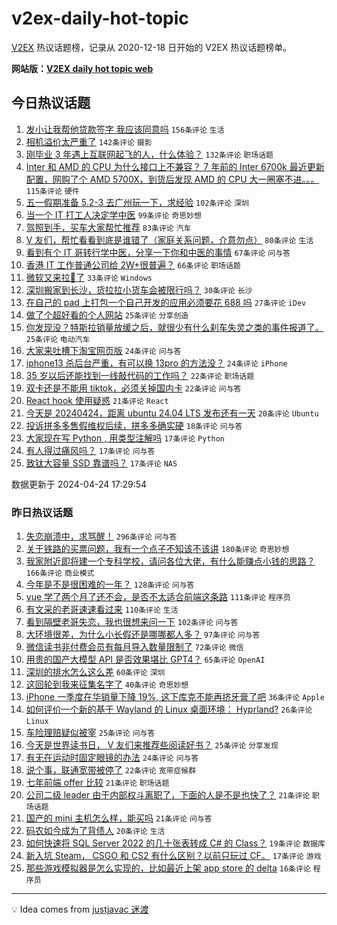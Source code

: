 # v2ex-daily-hot-topic

[V2EX](https://www.v2ex.com/) 热议话题榜，记录从 2020-12-18 日开始的 V2EX 热议话题榜单。

**网站版：[V2EX daily hot topic web](https://boojack.github.io/v2ex-daily-hot-topic-web/)**

## 今日热议话题

<!-- TODAY BEGIN -->

1. [发小让我帮他贷款签字 我应该同意吗](https://www.v2ex.com/t/1035269) `156条评论` `生活`
1. [相机溢价太严重了](https://www.v2ex.com/t/1035120) `142条评论` `摄影`
1. [刚毕业 3 年遇上互联网起飞的人，什么体验？](https://www.v2ex.com/t/1035183) `132条评论` `职场话题`
1. [Inter 和 AMD 的 CPU 为什么接口上不兼容？ 7 年前的 Inter 6700k 最近更新配置，网购了个 AMD 5700X，到货后发现 AMD 的 CPU 大一圈塞不进。。。](https://www.v2ex.com/t/1035131) `115条评论` `硬件`
1. [五一假期准备 5.2-3 去广州玩一下，求经验](https://www.v2ex.com/t/1035153) `102条评论` `深圳`
1. [当一个 IT 打工人决定学中医](https://www.v2ex.com/t/1035140) `99条评论` `奇思妙想`
1. [驾照到手，买车大家帮忙推荐](https://www.v2ex.com/t/1035245) `83条评论` `汽车`
1. [V 友们，帮忙看看到底是谁错了（家庭关系问题，介意勿点）](https://www.v2ex.com/t/1035319) `80条评论` `生活`
1. [看到有个 IT 哥转行学中医，分享一下你和中医的事情](https://www.v2ex.com/t/1035169) `67条评论` `问与答`
1. [香港 IT 工作普通公司给 2W+很普遍？](https://www.v2ex.com/t/1035172) `66条评论` `职场话题`
1. [微软又来拉💩了](https://www.v2ex.com/t/1035116) `33条评论` `Windows`
1. [深圳搬家到长沙，货拉拉小货车会被限行吗？](https://www.v2ex.com/t/1035123) `30条评论` `长沙`
1. [在自己的 pad 上打包一个自己开发的应用必须要花 688 吗](https://www.v2ex.com/t/1035355) `27条评论` `iDev`
1. [做了个超好看的个人网站](https://www.v2ex.com/t/1035281) `25条评论` `分享创造`
1. [你发现没？特斯拉销量放缓之后，就很少有什么刹车失灵之类的事件报道了。](https://www.v2ex.com/t/1035186) `25条评论` `电动汽车`
1. [大家来吐槽下淘宝网页版](https://www.v2ex.com/t/1035254) `24条评论` `问与答`
1. [iphone13 杀后台严重，有可以换 13pro 的方法没？](https://www.v2ex.com/t/1035149) `24条评论` `iPhone`
1. [35 岁以后还能找到一线敲代码的工作吗？](https://www.v2ex.com/t/1035393) `22条评论` `职场话题`
1. [双卡还是不能用 tiktok，必须关掉国内卡](https://www.v2ex.com/t/1035130) `22条评论` `问与答`
1. [React hook 使用疑惑](https://www.v2ex.com/t/1035266) `21条评论` `React`
1. [今天是 20240424，距离 ubuntu 24.04 LTS 发布还有一天](https://www.v2ex.com/t/1035279) `20条评论` `Ubuntu`
1. [投诉拼多多售假维权后续，拼多多确实硬](https://www.v2ex.com/t/1035236) `18条评论` `问与答`
1. [大家现在写 Python , 用类型注解吗](https://www.v2ex.com/t/1035332) `17条评论` `Python`
1. [有人得过痛风吗？](https://www.v2ex.com/t/1035258) `17条评论` `问与答`
1. [致钛大容量 SSD 靠谱吗？](https://www.v2ex.com/t/1035238) `17条评论` `NAS`

数据更新于 2024-04-24 17:29:54

<!-- TODAY END -->

### 昨日热议话题

<!-- YESTERDAY BEGIN -->

1. [失恋崩溃中，求骂醒！](https://www.v2ex.com/t/1034891) `296条评论` `问与答`
1. [关于铁路的买票问题，我有一个点子不知该不该讲](https://www.v2ex.com/t/1034821) `180条评论` `奇思妙想`
1. [我家附近即将建一个专科学校，请问各位大佬，有什么能赚点小钱的思路？](https://www.v2ex.com/t/1034899) `166条评论` `商业模式`
1. [今年是不是很困难的一年？](https://www.v2ex.com/t/1034815) `128条评论` `问与答`
1. [vue 学了两个月了还不会，是否不太适合前端这条路](https://www.v2ex.com/t/1034933) `111条评论` `程序员`
1. [有文采的老哥速速看过来](https://www.v2ex.com/t/1034954) `110条评论` `生活`
1. [看到隔壁老哥失恋，我也很想来问一下](https://www.v2ex.com/t/1034985) `102条评论` `问与答`
1. [大环境很差，为什么小长假还是哪哪都人多？](https://www.v2ex.com/t/1034904) `97条评论` `问与答`
1. [微信读书非付费会员有每月导入数量限制了](https://www.v2ex.com/t/1034799) `72条评论` `微信`
1. [用贵的国产大模型 API 是否效果堪比 GPT4？](https://www.v2ex.com/t/1034834) `65条评论` `OpenAI`
1. [深圳的排水怎么这么差](https://www.v2ex.com/t/1034812) `60条评论` `深圳`
1. [这回轮到我来征集名字了](https://www.v2ex.com/t/1034996) `40条评论` `奇思妙想`
1. [iPhone 一季度在华销量下降 19%, 这下库克不能再挤牙膏了吧](https://www.v2ex.com/t/1035000) `36条评论` `Apple`
1. [如何评价一个新的基于 Wayland 的 Linux 桌面环境： Hyprland?](https://www.v2ex.com/t/1034885) `26条评论` `Linux`
1. [车险理赔疑似被宰](https://www.v2ex.com/t/1034997) `25条评论` `问与答`
1. [今天是世界读书日， V 友们来推荐些阅读好书？](https://www.v2ex.com/t/1034945) `25条评论` `分享发现`
1. [有无在运动时固定眼镜的办法](https://www.v2ex.com/t/1034805) `24条评论` `问与答`
1. [说个事，联通宽带被停了](https://www.v2ex.com/t/1035087) `22条评论` `宽带症候群`
1. [七年前端 offer 比较](https://www.v2ex.com/t/1034966) `21条评论` `职场话题`
1. [公司二级 leader 由于内部权斗离职了，下面的人是不是也快了？](https://www.v2ex.com/t/1034829) `21条评论` `职场话题`
1. [国产的 mini 主机怎么样，能买吗](https://www.v2ex.com/t/1034828) `21条评论` `问与答`
1. [码农如今成为了背债人](https://www.v2ex.com/t/1035058) `20条评论` `生活`
1. [如何快速将 SQL Server 2022 的几十张表转成 C# 的 Class？](https://www.v2ex.com/t/1034846) `19条评论` `数据库`
1. [新入坑 Steam， CSGO 和 CS2 有什么区别？以前只玩过 CF。](https://www.v2ex.com/t/1034878) `17条评论` `游戏`
1. [那些游戏模拟器是怎么实现的，比如最近上架 app store 的 delta](https://www.v2ex.com/t/1035034) `16条评论` `程序员`

<!-- YESTERDAY END -->

---

💡 Idea comes from [justjavac 迷渡](https://github.com/justjavac/)
